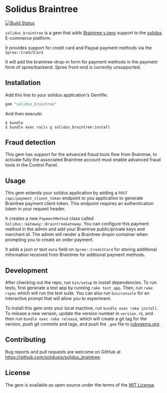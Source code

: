 # Solidus Braintree

[![Build Status](https://travis-ci.org/solidusio/solidus_braintree.svg?branch=master)](https://travis-ci.org/solidusio/solidus_braintree)

`solidus_braintree` is a gem that adds [Braintree v.zero](https://www.braintreepayments.com/v.zero) support to the [solidus](http://solidus.io/) E-commerce platform.

It provides support for credit card and Paypal payment methods via the `Spree::CreditCard`

It will add the braintree-drop-in form for payment methods in the payment form of spree/backend. Spree front-end is currently unsupported.

## Installation

Add this line to your solidus application's Gemfile:

```ruby
gem "solidus_braintree"
```

And then execute:

    $ bundle
    $ bundle exec rails g solidus_braintree:install


## Fraud detection

This gem has support for the advanced fraud tools flow from Braintree, to activate
fully the associated Braintree account must enable advanced fraud tools in the
Control Panel.

## Usage

This gem extends your solidus application by adding a `POST /api/payment_client_token` endpoint to you application to generate Braintree payment client token. This endpoint requires an authentication token in your request header.

It creates a new `PaymentMethod` class called `Solidus::Gateway::BraintreeGateway`. You can configure this payment method in the admin and add your Braintree public/private keys and merchant id. The admin will render a Braintree dropin container when prompting you to create an order payment.

It adds a json or text `data` field on `Spree::CreditCard` for storing additional information received from Braintree for addtional payment methods.

## Development

After checking out the repo, run `bin/setup` to install dependencies. To run tests, first generate a test app by running `rake test_app`. Then, run `rake rspec` which will run the test suite. You can also run `bin/console` for an interactive prompt that will allow you to experiment.

To install this gem onto your local machine, run `bundle exec rake install`. To release a new version, update the version number in `version.rb`, and then run `bundle exec rake release`, which will create a git tag for the version, push git commits and tags, and push the `.gem` file to [rubygems.org](https://rubygems.org).

## Contributing

Bug reports and pull requests are welcome on GitHub at https://github.com/solidusio/solidus_braintree.

## License

The gem is available as open source under the terms of the [MIT License](http://opensource.org/licenses/MIT).
